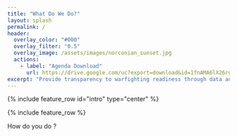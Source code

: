 ```yaml
---
title: "What Do We Do?"
layout: splash
permalink: /
header:
  overlay_color: "#000"
  overlay_filter: "0.5"
  overlay_image: /assets/images/norconian_sunset.jpg
  actions:
    - label: "Agenda Download"
      url: https://drive.google.com/uc?export=download&id=1fnAMA6lX26rd8h6g7stnLgugGmLAXfFQ
excerpt: "Provide transparency to warfighting readiness through data analytics and assessment, engineering the Fleet’s Live-Virtual-Constructive training environment, and assuring the accuracy of measurements. The question is, how do we do this?"
---
```

{% include feature_row id="intro" type="center" %}

{% include feature_row %}

How do you do ?
